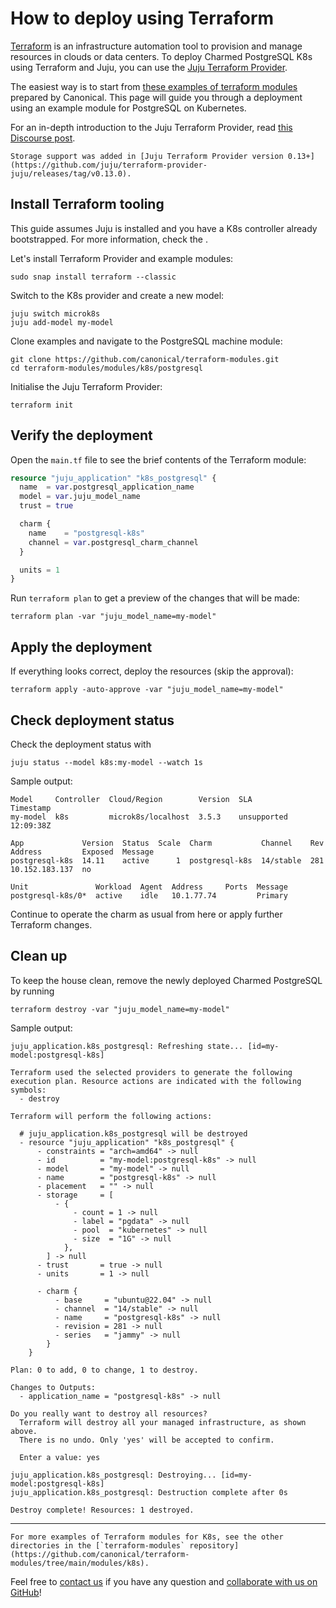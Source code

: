 # How to deploy using Terraform

[Terraform](https://www.terraform.io/) is an infrastructure automation tool to provision and manage resources in clouds or data centers. To deploy Charmed PostgreSQL K8s using Terraform and Juju, you can use the [Juju Terraform Provider](https://registry.terraform.io/providers/juju/juju/latest). 

The easiest way is to start from [these examples of terraform modules](https://github.com/canonical/terraform-modules) prepared by Canonical. This page will guide you through a deployment using an example module for PostgreSQL on Kubernetes.

For an in-depth introduction to the Juju Terraform Provider, read [this Discourse post](https://discourse.charmhub.io/t/6939).

```{note}
Storage support was added in [Juju Terraform Provider version 0.13+](https://github.com/juju/terraform-provider-juju/releases/tag/v0.13.0).
```

## Install Terraform tooling

This guide assumes Juju is installed and you have a K8s controller already bootstrapped. For more information, check the [](/tutorial/index).

Let's install Terraform Provider and example modules:

```text
sudo snap install terraform --classic
```

Switch to the K8s provider and create a new model:

```text
juju switch microk8s
juju add-model my-model
```

Clone examples and navigate to the PostgreSQL machine module:

```text
git clone https://github.com/canonical/terraform-modules.git
cd terraform-modules/modules/k8s/postgresql
```

Initialise the Juju Terraform Provider:
```text
terraform init
```

## Verify the deployment

Open the `main.tf` file to see the brief contents of the Terraform module:

```tf
resource "juju_application" "k8s_postgresql" {
  name  = var.postgresql_application_name
  model = var.juju_model_name
  trust = true

  charm {
    name    = "postgresql-k8s"
    channel = var.postgresql_charm_channel
  }

  units = 1
}
```

Run `terraform plan` to get a preview of the changes that will be made:

```text
terraform plan -var "juju_model_name=my-model"
```

## Apply the deployment

If everything looks correct, deploy the resources (skip the approval):

```text
terraform apply -auto-approve -var "juju_model_name=my-model"
```

## Check deployment status

Check the deployment status with 

```text
juju status --model k8s:my-model --watch 1s
```

Sample output:

```text
Model     Controller  Cloud/Region        Version  SLA          Timestamp
my-model  k8s         microk8s/localhost  3.5.3    unsupported  12:09:38Z

App             Version  Status  Scale  Charm           Channel    Rev  Address         Exposed  Message     
postgresql-k8s  14.11    active      1  postgresql-k8s  14/stable  281  10.152.183.137  no                                     

Unit               Workload  Agent  Address     Ports  Message       
postgresql-k8s/0*  active    idle   10.1.77.74         Primary                                           

```

Continue to operate the charm as usual from here or apply further Terraform changes.

## Clean up

To keep the house clean, remove the newly deployed Charmed PostgreSQL by running
```text
terraform destroy -var "juju_model_name=my-model"
```

Sample output:

```text
juju_application.k8s_postgresql: Refreshing state... [id=my-model:postgresql-k8s]

Terraform used the selected providers to generate the following execution plan. Resource actions are indicated with the following symbols:
  - destroy

Terraform will perform the following actions:

  # juju_application.k8s_postgresql will be destroyed
  - resource "juju_application" "k8s_postgresql" {
      - constraints = "arch=amd64" -> null
      - id          = "my-model:postgresql-k8s" -> null
      - model       = "my-model" -> null
      - name        = "postgresql-k8s" -> null
      - placement   = "" -> null
      - storage     = [
          - {
              - count = 1 -> null
              - label = "pgdata" -> null
              - pool  = "kubernetes" -> null
              - size  = "1G" -> null
            },
        ] -> null
      - trust       = true -> null
      - units       = 1 -> null

      - charm {
          - base     = "ubuntu@22.04" -> null
          - channel  = "14/stable" -> null
          - name     = "postgresql-k8s" -> null
          - revision = 281 -> null
          - series   = "jammy" -> null
        }
    }

Plan: 0 to add, 0 to change, 1 to destroy.

Changes to Outputs:
  - application_name = "postgresql-k8s" -> null

Do you really want to destroy all resources?
  Terraform will destroy all your managed infrastructure, as shown above.
  There is no undo. Only 'yes' will be accepted to confirm.

  Enter a value: yes

juju_application.k8s_postgresql: Destroying... [id=my-model:postgresql-k8s]
juju_application.k8s_postgresql: Destruction complete after 0s

Destroy complete! Resources: 1 destroyed.
```
---

```{note}
For more examples of Terraform modules for K8s, see the other directories in the [`terraform-modules` repository](https://github.com/canonical/terraform-modules/tree/main/modules/k8s).
```

Feel free to [contact us](/reference/contacts) if you have any question and [collaborate with us on GitHub](https://github.com/canonical/terraform-modules)!

